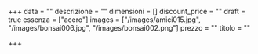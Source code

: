 +++
data = ""
descrizione = ""
dimensioni = []
discount_price = ""
draft = true
essenza = ["acero"]
images = ["/images/amici015.jpg", "/images/bonsai006.jpg", "/images/bonsai002.png"]
prezzo = ""
titolo = ""

+++
